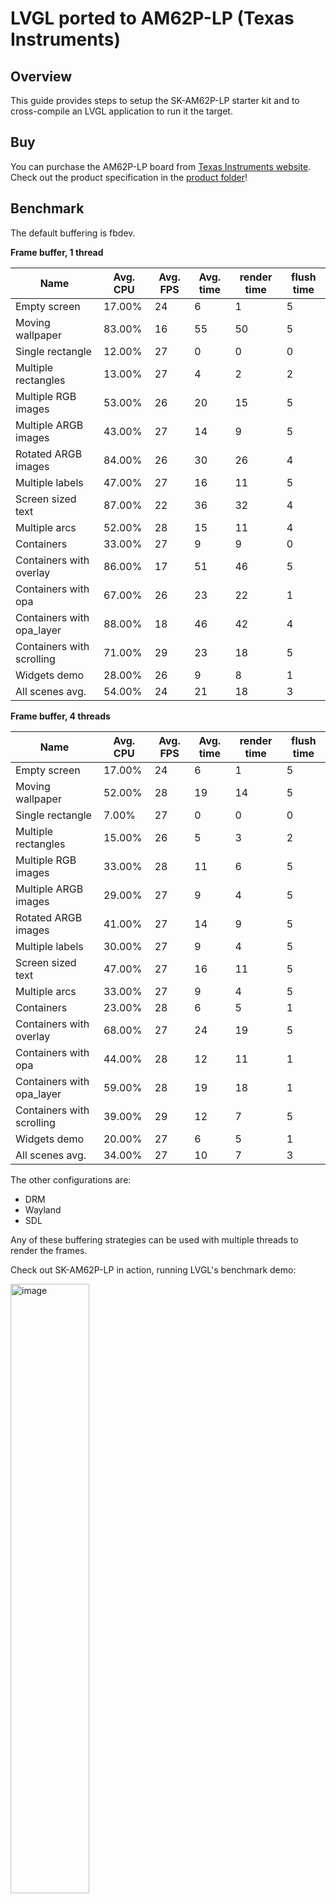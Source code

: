 # LVGL ported to AM62P-LP (Texas Instruments)

## Overview

This guide provides steps to setup the SK-AM62P-LP starter kit and to cross-compile an LVGL application to run it the target.

## Buy

You can purchase the AM62P-LP board from [Texas Instruments website](https://www.ti.com/tool/SK-AM62P-LP). Check out the product specification in the [product folder](https://www.ti.com/product/AM62P)!


## Benchmark

The default buffering is fbdev.

**Frame buffer, 1 thread**

| Name                      | Avg. CPU | Avg. FPS | Avg. time | render time | flush time |
| ------------------------- | -------- | -------- | --------- | ----------- | ---------- |
| Empty screen              | 17.00%   | 24       | 6         | 1           | 5          |
| Moving wallpaper          | 83.00%   | 16       | 55        | 50          | 5          |
| Single rectangle          | 12.00%   | 27       | 0         | 0           | 0          |
| Multiple rectangles       | 13.00%   | 27       | 4         | 2           | 2          |
| Multiple RGB images       | 53.00%   | 26       | 20        | 15          | 5          |
| Multiple ARGB images      | 43.00%   | 27       | 14        | 9           | 5          |
| Rotated ARGB images       | 84.00%   | 26       | 30        | 26          | 4          |
| Multiple labels           | 47.00%   | 27       | 16        | 11          | 5          |
| Screen sized text         | 87.00%   | 22       | 36        | 32          | 4          |
| Multiple arcs             | 52.00%   | 28       | 15        | 11          | 4          |
| Containers                | 33.00%   | 27       | 9         | 9           | 0          |
| Containers with overlay   | 86.00%   | 17       | 51        | 46          | 5          |
| Containers with opa       | 67.00%   | 26       | 23        | 22          | 1          |
| Containers with opa_layer | 88.00%   | 18       | 46        | 42          | 4          |
| Containers with scrolling | 71.00%   | 29       | 23        | 18          | 5          |
| Widgets demo              | 28.00%   | 26       | 9         | 8           | 1          |
| All scenes avg.           | 54.00%   | 24       | 21        | 18          | 3          |

**Frame buffer, 4 threads**

| Name                      | Avg. CPU | Avg. FPS | Avg. time | render time | flush time |
| ------------------------- | -------- | -------- | --------- | ----------- | ---------- |
| Empty screen              | 17.00%   | 24       | 6         | 1           | 5          |
| Moving wallpaper          | 52.00%   | 28       | 19        | 14          | 5          |
| Single rectangle          | 7.00%    | 27       | 0         | 0           | 0          |
| Multiple rectangles       | 15.00%   | 26       | 5         | 3           | 2          |
| Multiple RGB images       | 33.00%   | 28       | 11        | 6           | 5          |
| Multiple ARGB images      | 29.00%   | 27       | 9         | 4           | 5          |
| Rotated ARGB images       | 41.00%   | 27       | 14        | 9           | 5          |
| Multiple labels           | 30.00%   | 27       | 9         | 4           | 5          |
| Screen sized text         | 47.00%   | 27       | 16        | 11          | 5          |
| Multiple arcs             | 33.00%   | 27       | 9         | 4           | 5          |
| Containers                | 23.00%   | 28       | 6         | 5           | 1          |
| Containers with overlay   | 68.00%   | 27       | 24        | 19          | 5          |
| Containers with opa       | 44.00%   | 28       | 12        | 11          | 1          |
| Containers with opa_layer | 59.00%   | 28       | 19        | 18          | 1          |
| Containers with scrolling | 39.00%   | 29       | 12        | 7           | 5          |
| Widgets demo              | 20.00%   | 27       | 6         | 5           | 1          |
| All scenes avg.           | 34.00%   | 27       | 10        | 7           | 3          |

The other configurations are:

-   DRM
-   Wayland
-   SDL

Any of these buffering strategies can be used with multiple threads to render the frames.

Check out SK-AM62P-LP in action, running LVGL's benchmark demo:

<a href="https://www.youtube.com/watch?v=IAalHCDVPQw">
    <img src="https://github.com/user-attachments/assets/1fb9877c-1993-4b85-a92f-ad6822c8a247" width="50%" alt="image">
</a>

## Specification

### CPU and memory

-   **MCU**: AM625P with Quad 64-bit Arm Cortex-A53 up to 1.4GHz, two ARM Cortex R5F single core up to 800MHz
-   **RAM**: 8GB LPDDR4

    -   32-bits data bus with inline EEC
    -   Supports speeds up to 3200 MT/s

-   **Flash**: 32GB SD
-   **GPU**: PowerVR

### Display

-   Screen: HDMI 1920x1080 touchscreen

### Connectivity

-   1 Type-A USB 2.0
-   1 Type-C dual-role device (DRD) USB 2.0 supports USB booting
-   UART
-   USB
-   Onboard XDS110 Joint Test Action Group (JTAG) emulator
-   4 universal asynchronous receiver-transmitters (UARTs) via USB 2.0-B
-   Ethernet

## Getting started

### Hardware setup

This [document](https://dev.ti.com/tirex/content/tirex-product-tree/am62px-devtools/docs/am62px_skevm_quick_start_guide.html) from Texas Instruments provides detailed information for the hardware setup

-   Connect to the board the following:

    -   UART
    -   Power
    -   Screen (HDMI)
    -   Ethernet (Connect the board to the same LAN the host is, the board obtains an IP address from the network manager)

- SD card is needed to flash the image.

  -   Follow the [guide](https://dev.ti.com/tirex/content/tirex-product-tree/am62px-devtools/docs/am62px_skevm_quick_start_guide.html) to download a pre-built `.wic` image

  -   Follow this [guide](https://software-dl.ti.com/processor-sdk-linux-rt/esd/AM62PX/09_01_00_08/exports/docs/linux/Overview_Building_the_SDK.html) to build the image with Yocto. 
      -   A tutorial to get lvgl recipe setup on Yocto is provided in [LVGL official documentation - Yocto](https://docs.lvgl.io/master/details/integration/os/yocto/lvgl_recipe.html)

-   If there are problems encountered flashing the SD card with BalenaEtcher as mentioned in the documentation, use this command instead:

    ```bash
    # Mount the SD on your system and find where it was mounter (e.g.: sda, sdb)
    sudo dd if=path/to/am62p-image.wic of=/dev/sdX bs=4M status=progress conv=fsync
    ```

-   Insert the SD card in the slot and power up the board. The ti-app launcher should display an UI on the screen.

### Software setup

This guide was tested on Ubuntu 22.04 host.

#### Install docker

-   Follow this [tutorial](https://www.digitalocean.com/community/tutorials/how-to-install-and-use-docker-on-ubuntu-22-04) to install and setup docker on your system.

-   Support to run arm64 docker containers on the host:
    ```bash
    sudo apt-get install qemu-user-static
    docker run --rm --privileged multiarch/qemu-user-static --reset -p yes
    ```

#### Install utilities

```bash
sudo apt install picocom nmap
```

### Run the default project

Clone the repository:

```bash
git clone --recurse-submodules https://github.com/lvgl/lv_port_texas_sk-am62p-lp.git
```

**IMPORTANT**: 

- default application from lv_port_linux runs the widget demo. To run the benchmark demo, modify `lv_port_linux/main.c` : 
  ```c
  /*Create a Demo*/
  // lv_demo_widgets();
  // lv_demo_widgets_start_slideshow();
  lv_demo_benchmark();
  ```

- The default lv_conf.h might not be the best configuration for the board. Feel free to replace the default lv_conf.h with one of the provided configurations in `lv_conf_example` folder.
  ```bash
  cp lv_conf_example/lv_conf_fb_4_threads.h lv_port_linux/lv_conf.h
  ```

Build the docker image and the lvgl benchmark application:

```bash
cd lv_port_texas_sk-am62p-lp
./scripts/docker_setup.sh --create-image
./scripts/docker_setup.sh --build-app
```

Run the executable on the target:

-   Get the IP of the target board:

    -   <u>Option 1</u>: from the UART, on the board:

        ```bash
        sudo picocom -b 115200 /dev/ttyUSB0
        ## Then inside the console, log as "root", no password required
        ## Then retrieve the ip of the board
        ip a
        ```

    -   <u>Option 2</u>: Get the IP from your host with nmap

        ```bash
        ## Find the IP of the board. You need to know your ip (ifconfig or ip a)
        ## HOST_IP should be built like this :
        ## If the ip is 192.168.1.86, in the following command HOST_IP = 192.168.1.0/24
        nmap -sn <HOST_IP>/24 | grep am62pxx
        ```

-   Then transfer the executable on the board:

    ```bash
    scp lv_port_linux/bin/lvglsim root@<BOARD_IP>:/root
    ```

-   Start the application

    ```bash
    ssh root@<BOARD_IP>
    
    ## stop default presentation screen if it is running
    systemctl stop ti-apps-launcher
    ######################################
    ## WARNING: do not stop these services if using wayland demo
    systemctl stop weston.socket
    systemctl stop weston.service
    ######################################
    
    export LV_LINUX_FBDEV_DEVICE=/dev/fb1
    
    ./lvglsim
    ```

### Change configuration

Some configurations are provided in the folder `lvgl_conf_example` .

The default configuration used is lv_conf_fb_4_threads.h. To change the configuration, modify the `lv_port_linux/lv_conf.h` file with the desired configuration.

### Start with your own application

The folder `lv_port_linux` is an example of an application using LVGL.

LVGL is integrated as a submodule in the folder. To change the version of the library:

```bash
cd lv_port_linux/lvgl
git checkout <branch_name_or_commit_hash>
```

The file `main.c` is the default application provided and is configured to run the widget demo provided by LVGL library.

The main steps to create your own application are:

-   Modify `main.c`
-   Add any folders and files to extend the functionalities
-   Update `Dockerfile` to add any package
-   Modify `CMakeLists.txt` provided file to ensure all the required files are compiled and linked
-   Use the docker scripts provided to build the application for Arm64 architecture.

## TroubleShooting

### Output folder permissions

If there is any problem with the output folder generated permissions, modify the permissions:

```bash
sudo chown -R $(whoami):$(whoami) lv_port_linux/bin
```

### Fbdev example runtime error

This error can be printed when running the application:

```bash
[Warn]	(1382.767, +37)	 lv_display_refr_timer: No draw buffer lv_refr.c:374
[Warn]	(1382.804, +37)	 lv_display_refr_timer: No draw buffer lv_refr.c:374
[Warn]	(1382.841, +37)	 lv_display_refr_timer: No draw buffer lv_refr.c:374
[Warn]	(1382.878, +37)	 lv_display_refr_timer: No draw buffer lv_refr.c:374
```

To fix the issue find the existing fbdev available:

```bash
ls /dev/fb*
```

Export the variable to match the fbdev name:

```bash
export LV_LINUX_FBDEV_DEVICE=/dev/fb0
```

### Wayland example runtime error

While running the application, if there is an error about `XDG_RUNTIME_DIR`, add the following environment variable on the board.

```bash
export XDG_RUNTIME_DIR=/run/user/1000
```

### Changing configuration causes errors building the application

CMake may have troubles with CMakeLists.txt changes with some variables setup. If there is any problem building, try to clean the build folder:

```bash
rm -rf lv_port_linux/build-arm64
```

## Contribution and Support

If you find any issues with the development board feel free to open an Issue in this repository. For LVGL related issues (features, bugs, etc) please use the main [lvgl repository](https://github.com/lvgl/lvgl).

If you found a bug and found a solution too please send a Pull request. If you are new to Pull requests refer to [Our Guide](https://docs.lvgl.io/master/CONTRIBUTING.html#pull-request) to learn the basics.
